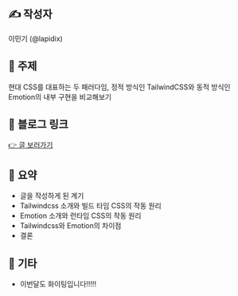 ## ✍️ 작성자

이민기 (@lapidix)

## 📌 주제

현대 CSS를 대표하는 두 패러다임, 정적 방식인 TailwindCSS와 동적 방식인 Emotion의 내부 구현을 비교해보기

## 🔗 블로그 링크

[👉 글 보러가기](https://lapidix.dev/posts/tailwindcss-and-emotion-internals)

## 📝 요약

- 글을 작성하게 된 계기
- Tailwindcss 소개와 빌드 타임 CSS의 작동 원리
- Emotion 소개와 런타임 CSS의 작동 원리
- Tailwindcss와 Emotion의 차이점
- 결론

## 🤝 기타

- 이번달도 화이팅입니다!!!!!
